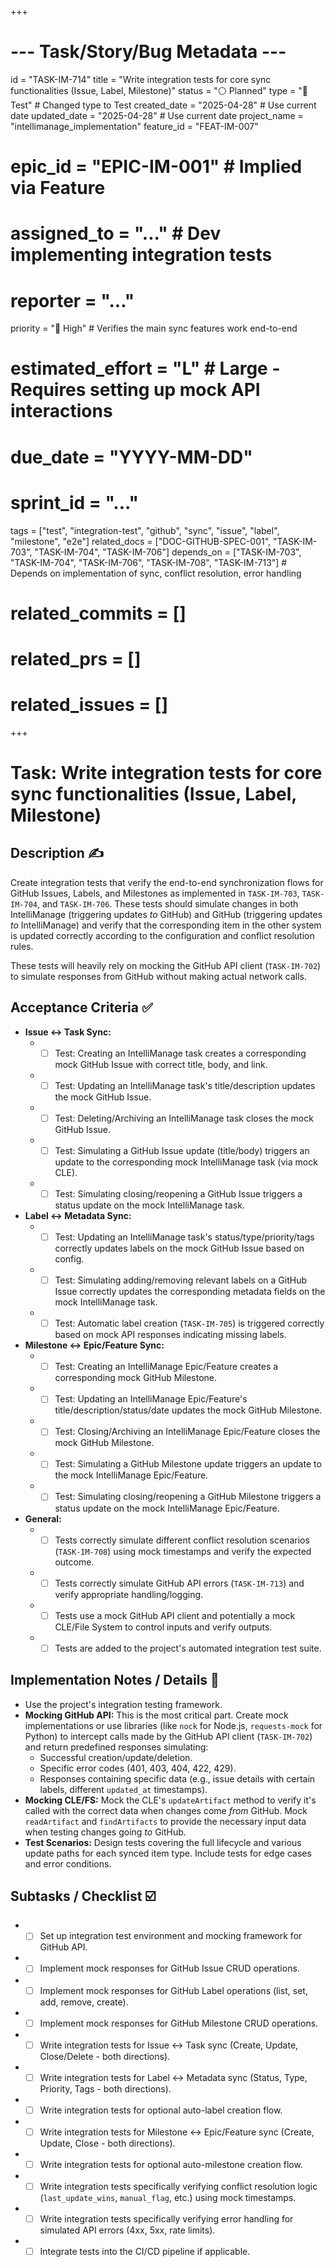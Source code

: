 +++
# --- Task/Story/Bug Metadata ---
id = "TASK-IM-714"
title = "Write integration tests for core sync functionalities (Issue, Label, Milestone)"
status = "⚪️ Planned"
type = "🧪 Test" # Changed type to Test
created_date = "2025-04-28" # Use current date
updated_date = "2025-04-28" # Use current date
project_name = "intellimanage_implementation"
feature_id = "FEAT-IM-007"
# epic_id = "EPIC-IM-001" # Implied via Feature
# assigned_to = "..." # Dev implementing integration tests
# reporter = "..."
priority = "🔼 High" # Verifies the main sync features work end-to-end
# estimated_effort = "L" # Large - Requires setting up mock API interactions
# due_date = "YYYY-MM-DD"
# sprint_id = "..."
tags = ["test", "integration-test", "github", "sync", "issue", "label", "milestone", "e2e"]
related_docs = ["DOC-GITHUB-SPEC-001", "TASK-IM-703", "TASK-IM-704", "TASK-IM-706"]
depends_on = ["TASK-IM-703", "TASK-IM-704", "TASK-IM-706", "TASK-IM-708", "TASK-IM-713"] # Depends on implementation of sync, conflict resolution, error handling
# related_commits = []
# related_prs = []
# related_issues = []
+++

# Task: Write integration tests for core sync functionalities (Issue, Label, Milestone)

## Description ✍️

Create integration tests that verify the end-to-end synchronization flows for GitHub Issues, Labels, and Milestones as implemented in `TASK-IM-703`, `TASK-IM-704`, and `TASK-IM-706`. These tests should simulate changes in both IntelliManage (triggering updates *to* GitHub) and GitHub (triggering updates *to* IntelliManage) and verify that the corresponding item in the other system is updated correctly according to the configuration and conflict resolution rules.

These tests will heavily rely on mocking the GitHub API client (`TASK-IM-702`) to simulate responses from GitHub without making actual network calls.

## Acceptance Criteria ✅

*   **Issue <-> Task Sync:**
    *   - [ ] Test: Creating an IntelliManage task creates a corresponding mock GitHub Issue with correct title, body, and link.
    *   - [ ] Test: Updating an IntelliManage task's title/description updates the mock GitHub Issue.
    *   - [ ] Test: Deleting/Archiving an IntelliManage task closes the mock GitHub Issue.
    *   - [ ] Test: Simulating a GitHub Issue update (title/body) triggers an update to the corresponding mock IntelliManage task (via mock CLE).
    *   - [ ] Test: Simulating closing/reopening a GitHub Issue triggers a status update on the mock IntelliManage task.
*   **Label <-> Metadata Sync:**
    *   - [ ] Test: Updating an IntelliManage task's status/type/priority/tags correctly updates labels on the mock GitHub Issue based on config.
    *   - [ ] Test: Simulating adding/removing relevant labels on a GitHub Issue correctly updates the corresponding metadata fields on the mock IntelliManage task.
    *   - [ ] Test: Automatic label creation (`TASK-IM-705`) is triggered correctly based on mock API responses indicating missing labels.
*   **Milestone <-> Epic/Feature Sync:**
    *   - [ ] Test: Creating an IntelliManage Epic/Feature creates a corresponding mock GitHub Milestone.
    *   - [ ] Test: Updating an IntelliManage Epic/Feature's title/description/status/date updates the mock GitHub Milestone.
    *   - [ ] Test: Closing/Archiving an IntelliManage Epic/Feature closes the mock GitHub Milestone.
    *   - [ ] Test: Simulating a GitHub Milestone update triggers an update to the mock IntelliManage Epic/Feature.
    *   - [ ] Test: Simulating closing/reopening a GitHub Milestone triggers a status update on the mock IntelliManage Epic/Feature.
*   **General:**
    *   - [ ] Tests correctly simulate different conflict resolution scenarios (`TASK-IM-708`) using mock timestamps and verify the expected outcome.
    *   - [ ] Tests correctly simulate GitHub API errors (`TASK-IM-713`) and verify appropriate handling/logging.
    *   - [ ] Tests use a mock GitHub API client and potentially a mock CLE/File System to control inputs and verify outputs.
    *   - [ ] Tests are added to the project's automated integration test suite.

## Implementation Notes / Details 📝

*   Use the project's integration testing framework.
*   **Mocking GitHub API:** This is the most critical part. Create mock implementations or use libraries (like `nock` for Node.js, `requests-mock` for Python) to intercept calls made by the GitHub API client (`TASK-IM-702`) and return predefined responses simulating:
    *   Successful creation/update/deletion.
    *   Specific error codes (401, 403, 404, 422, 429).
    *   Responses containing specific data (e.g., issue details with certain labels, different `updated_at` timestamps).
*   **Mocking CLE/FS:** Mock the CLE's `updateArtifact` method to verify it's called with the correct data when changes come *from* GitHub. Mock `readArtifact` and `findArtifacts` to provide the necessary input data when testing changes going *to* GitHub.
*   **Test Scenarios:** Design tests covering the full lifecycle and various update paths for each synced item type. Include tests for edge cases and error conditions.

## Subtasks / Checklist ☑️

*   - [ ] Set up integration test environment and mocking framework for GitHub API.
*   - [ ] Implement mock responses for GitHub Issue CRUD operations.
*   - [ ] Implement mock responses for GitHub Label operations (list, set, add, remove, create).
*   - [ ] Implement mock responses for GitHub Milestone CRUD operations.
*   - [ ] Write integration tests for Issue <-> Task sync (Create, Update, Close/Delete - both directions).
*   - [ ] Write integration tests for Label <-> Metadata sync (Status, Type, Priority, Tags - both directions).
*   - [ ] Write integration tests for optional auto-label creation flow.
*   - [ ] Write integration tests for Milestone <-> Epic/Feature sync (Create, Update, Close - both directions).
*   - [ ] Write integration tests for optional auto-milestone creation flow.
*   - [ ] Write integration tests specifically verifying conflict resolution logic (`last_update_wins`, `manual_flag`, etc.) using mock timestamps.
*   - [ ] Write integration tests specifically verifying error handling for simulated API errors (4xx, 5xx, rate limits).
*   - [ ] Integrate tests into the CI/CD pipeline if applicable.
